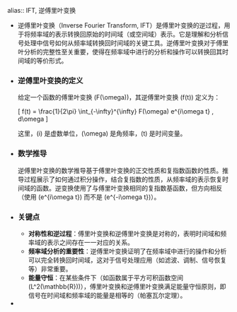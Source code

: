 alias:: IFT, 逆傅里叶变换

- 逆傅里叶变换（Inverse Fourier Transform, IFT）是傅里叶变换的逆过程，用于将频率域的表示转换回原始的时间域（或空间域）表示。它是理解和分析信号处理中信号如何从频率域转换回时间域的关键工具。逆傅里叶变换对于傅里叶分析的完整性至关重要，使得在频率域中进行的分析和操作可以转换回其时间域的等价形式。
- ### 逆傅里叶变换的定义
  
  给定一个函数的傅里叶变换 \(F(\omega)\)，其逆傅里叶变换 \(f(t)\) 定义为：
  
  \[ f(t) = \frac{1}{2\pi} \int_{-\infty}^{\infty} F(\omega) e^{i\omega t} \, d\omega \]
  
  这里，\(i\) 是虚数单位，\(\omega\) 是角频率，\(t\) 是时间变量。
- ### 数学推导
  逆傅里叶变换的数学推导基于傅里叶变换的正交性质和复指数函数的性质。推导过程展示了如何通过积分操作，结合复指数的性质，从频率域的表示恢复时间域的函数。逆变换使用了与傅里叶变换相同的复指数基函数，但方向相反（使用 \(e^{i\omega t}\) 而不是 \(e^{-i\omega t}\)）。
- ### 关键点
	- **对称性和逆过程**：傅里叶变换和逆傅里叶变换是对称的，表明时间域和频率域的表示之间存在一一对应的关系。
	- **频率域分析的重要性**：逆傅里叶变换证明了在频率域中进行的操作和分析可以完全转换回时间域，这对于信号处理应用（如滤波、调制、信号恢复等）非常重要。
	- **能量守恒**：在某些条件下（如函数属于平方可积函数空间 \(L^2(\mathbb{R})\)），傅里叶变换和逆傅里叶变换满足能量守恒原则，即信号在时间域和频率域的能量是相等的（帕塞瓦尔定理）。
-